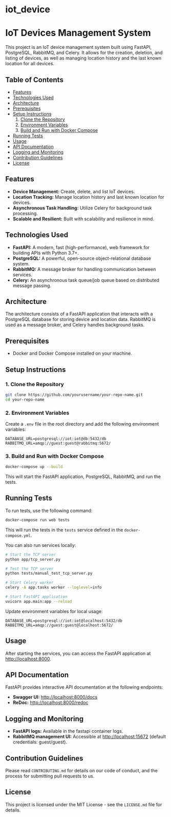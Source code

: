 # iot_device

# IoT Devices Management System

This project is an IoT device management system built using FastAPI, PostgreSQL, RabbitMQ, and Celery. It allows for the creation, deletion, and listing of devices, as well as managing location history and the last known location for all devices.

## Table of Contents
- [Features](#features)
- [Technologies Used](#technologies-used)
- [Architecture](#architecture)
- [Prerequisites](#prerequisites)
- [Setup Instructions](#setup-instructions)
  1. [Clone the Repository](#1-clone-the-repository)
  2. [Environment Variables](#2-environment-variables)
  3. [Build and Run with Docker Compose](#3-build-and-run-with-docker-compose)
- [Running Tests](#running-tests)
- [Usage](#usage)
- [API Documentation](#api-documentation)
- [Logging and Monitoring](#logging-and-monitoring)
- [Contribution Guidelines](#contribution-guidelines)
- [License](#license)

## Features
- **Device Management:** Create, delete, and list IoT devices.
- **Location Tracking:** Manage location history and last known location for devices.
- **Asynchronous Task Handling:** Utilize Celery for background task processing.
- **Scalable and Resilient:** Built with scalability and resilience in mind.

## Technologies Used
- **FastAPI:** A modern, fast (high-performance), web framework for building APIs with Python 3.7+.
- **PostgreSQL:** A powerful, open-source object-relational database system.
- **RabbitMQ:** A message broker for handling communication between services.
- **Celery:** An asynchronous task queue/job queue based on distributed message passing.

## Architecture
The architecture consists of a FastAPI application that interacts with a PostgreSQL database for storing device and location data. RabbitMQ is used as a message broker, and Celery handles background tasks.

## Prerequisites
- Docker and Docker Compose installed on your machine.

## Setup Instructions

### 1. Clone the Repository
```bash
git clone https://github.com/yourusername/your-repo-name.git
cd your-repo-name
```

### 2. Environment Variables
Create a `.env` file in the root directory and add the following environment variables:

```env
DATABASE_URL=postgresql://iot:iot@db:5432/db
RABBITMQ_URL=amqp://guest:guest@rabbitmq:5672/
```

### 3. Build and Run with Docker Compose
```bash
docker-compose up --build
```
This will start the FastAPI application, PostgreSQL, RabbitMQ, and run the tests.

## Running Tests
To run tests, use the following command:

```bash
docker-compose run web tests
```
This will run the tests in the `tests` service defined in the `docker-compose.yml`.

You can also run services locally:
```bash
# Start the TCP server
python app/tcp_server.py

# Test the TCP server
python tests/manual_test_tcp_server.py

# Start Celery worker
celery -A app.tasks worker --loglevel=info

# Start FastAPI application
uvicorn app.main:app --reload
```

Update environment variables for local usage:
```env
DATABASE_URL=postgresql://iot:iot@localhost:5432/db
RABBITMQ_URL=amqp://guest:guest@localhost:5672/
```

## Usage
After starting the services, you can access the FastAPI application at [http://localhost:8000](http://localhost:8000).

## API Documentation
FastAPI provides interactive API documentation at the following endpoints:
- **Swagger UI:** [http://localhost:8000/docs](http://localhost:8000/docs)
- **ReDoc:** [http://localhost:8000/redoc](http://localhost:8000/redoc)

## Logging and Monitoring
- **FastAPI logs:** Available in the fastapi container logs.
- **RabbitMQ management UI:** Accessible at [http://localhost:15672](http://localhost:15672) (default credentials: guest/guest).

## Contribution Guidelines
Please read `CONTRIBUTING.md` for details on our code of conduct, and the process for submitting pull requests to us.

## License
This project is licensed under the MIT License - see the `LICENSE.md` file for details.
